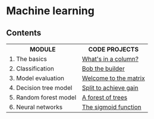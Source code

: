 # Machine learning

## Contents

<table>
	<tr>
		<th>MODULE</th>
		<th>CODE PROJECTS</th>
	</tr>
	<tr>
		<td>1. The basics</td>
		<td><a href="https://github.com/HenestrosaConH/sololearn/tree/main/courses/machine-learning/1-the-basics/code-project">What's in a column?</a></td>
	</tr>
	<tr>
		<td>2. Classification</td>
		<td><a href="https://github.com/HenestrosaConH/sololearn/tree/main/courses/machine-learning/2-classification/code-project">Bob the builder</a></td>
	</tr>
	<tr>
		<td>3. Model evaluation</td>
		<td><a href="https://github.com/HenestrosaConH/sololearn/tree/main/courses/machine-learning/3-data-visualization/code-project">Welcome to the matrix</a></td>
	</tr>
	<tr>
		<td>4. Decision tree model</td>
		<td><a href="https://github.com/HenestrosaConH/sololearn/tree/main/courses/machine-learning/4-decision-tree-model/code-project">Split to achieve gain</a></td>
	</tr>
	<tr>
		<td>5. Random forest model</td>
		<td><a href="https://github.com/HenestrosaConH/sololearn/tree/main/courses/machine-learning/5-random-forest-model/code-project">A forest of trees</a></td>
	</tr>
	<tr>
		<td>6. Neural networks</td>
		<td><a href="https://github.com/HenestrosaConH/sololearn/tree/main/courses/machine-learning/6-neural-networks/code-project">The sigmoid function</a></td>
	</tr>
</table>
